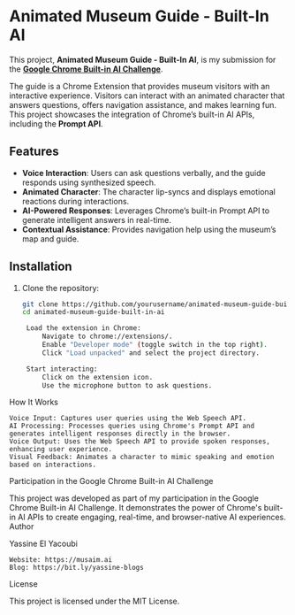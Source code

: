 # Animated Museum Guide - Built-In AI

This project, **Animated Museum Guide - Built-In AI**, is my submission for the **[Google Chrome Built-in AI Challenge](https://googlechromeai.devpost.com/)**.

The guide is a Chrome Extension that provides museum visitors with an interactive experience. Visitors can interact with an animated character that answers questions, offers navigation assistance, and makes learning fun. This project showcases the integration of Chrome’s built-in AI APIs, including the **Prompt API**.

## Features

- **Voice Interaction**: Users can ask questions verbally, and the guide responds using synthesized speech.
- **Animated Character**: The character lip-syncs and displays emotional reactions during interactions.
- **AI-Powered Responses**: Leverages Chrome’s built-in Prompt API to generate intelligent answers in real-time.
- **Contextual Assistance**: Provides navigation help using the museum’s map and guide.

## Installation

1. Clone the repository:
   ```bash
   git clone https://github.com/yourusername/animated-museum-guide-built-in-ai.git
   cd animated-museum-guide-built-in-ai

    Load the extension in Chrome:
        Navigate to chrome://extensions/.
        Enable "Developer mode" (toggle switch in the top right).
        Click "Load unpacked" and select the project directory.

    Start interacting:
        Click on the extension icon.
        Use the microphone button to ask questions.

How It Works

    Voice Input: Captures user queries using the Web Speech API.
    AI Processing: Processes queries using Chrome's Prompt API and generates intelligent responses directly in the browser.
    Voice Output: Uses the Web Speech API to provide spoken responses, enhancing user experience.
    Visual Feedback: Animates a character to mimic speaking and emotion based on interactions.

Participation in the Google Chrome Built-in AI Challenge

This project was developed as part of my participation in the Google Chrome Built-in AI Challenge. It demonstrates the power of Chrome's built-in AI APIs to create engaging, real-time, and browser-native AI experiences.
Author

Yassine El Yacoubi

    Website: https://musaim.ai
    Blog: https://bit.ly/yassine-blogs

License

This project is licensed under the MIT License.